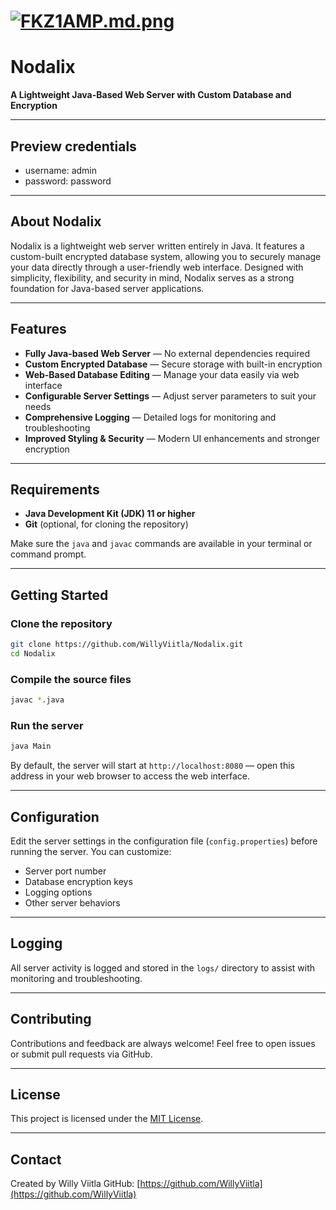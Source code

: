 # [![FKZ1AMP.md.png](https://iili.io/FKZ1AMP.md.png)](https://freeimage.host/i/FKZ1AMP)

# Nodalix  
**A Lightweight Java-Based Web Server with Custom Database and Encryption**

---

## Preview credentials
- username: admin
- password: password

---

## About Nodalix

Nodalix is a lightweight web server written entirely in Java. It features a custom-built encrypted database system, allowing you to securely manage your data directly through a user-friendly web interface. Designed with simplicity, flexibility, and security in mind, Nodalix serves as a strong foundation for Java-based server applications.

---

## Features

- **Fully Java-based Web Server** — No external dependencies required  
- **Custom Encrypted Database** — Secure storage with built-in encryption  
- **Web-Based Database Editing** — Manage your data easily via web interface  
- **Configurable Server Settings** — Adjust server parameters to suit your needs  
- **Comprehensive Logging** — Detailed logs for monitoring and troubleshooting  
- **Improved Styling & Security** — Modern UI enhancements and stronger encryption  

---

## Requirements

- **Java Development Kit (JDK) 11 or higher**  
- **Git** (optional, for cloning the repository)

Make sure the `java` and `javac` commands are available in your terminal or command prompt.

---

## Getting Started

### Clone the repository

```bash
git clone https://github.com/WillyViitla/Nodalix.git
cd Nodalix
````

### Compile the source files

```bash
javac *.java
```

### Run the server

```bash
java Main
```

By default, the server will start at `http://localhost:8080` — open this address in your web browser to access the web interface.

---

## Configuration

Edit the server settings in the configuration file (`config.properties`) before running the server. You can customize:

* Server port number
* Database encryption keys
* Logging options
* Other server behaviors

---

## Logging

All server activity is logged and stored in the `logs/` directory to assist with monitoring and troubleshooting.

---

## Contributing

Contributions and feedback are always welcome! Feel free to open issues or submit pull requests via GitHub.

---

## License

This project is licensed under the [MIT License](LICENSE).

---

## Contact

Created by Willy Viitla
GitHub: [https://github.com/WillyViitla](https://github.com/WillyViitla)
